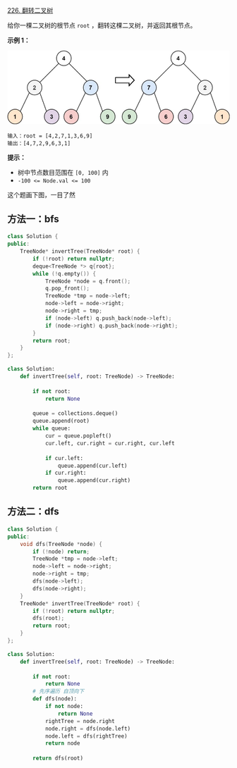 [226. 翻转二叉树](https://leetcode-cn.com/problems/invert-binary-tree/)

给你一棵二叉树的根节点 `root` ，翻转这棵二叉树，并返回其根节点。

**示例 1：**

![img](../../img/invert1-tree.jpg)

```
输入：root = [4,2,7,1,3,6,9]
输出：[4,7,2,9,6,3,1]
```

**提示：**

- 树中节点数目范围在 `[0, 100]` 内
- `-100 <= Node.val <= 100`

这个题画下图，一目了然

## 方法一：bfs

```cpp
class Solution {
public:
    TreeNode* invertTree(TreeNode* root) {
        if (!root) return nullptr;
        deque<TreeNode *> q{root};
        while (!q.empty()) {
            TreeNode *node = q.front();
            q.pop_front();
            TreeNode *tmp = node->left;
            node->left = node->right;
            node->right = tmp;
            if (node->left) q.push_back(node->left);
            if (node->right) q.push_back(node->right);
        }
        return root;
    }
};
```

```python
class Solution:
    def invertTree(self, root: TreeNode) -> TreeNode:

        if not root:
            return None
        
        queue = collections.deque()
        queue.append(root)
        while queue:
            cur = queue.popleft()
            cur.left, cur.right = cur.right, cur.left
            
            if cur.left:
                queue.append(cur.left)
            if cur.right:
                queue.append(cur.right)
        return root
```

## 方法二：dfs

```cpp
class Solution {
public:
    void dfs(TreeNode *node) {
        if (!node) return;
        TreeNode *tmp = node->left;
        node->left = node->right;
        node->right = tmp;
        dfs(node->left);
        dfs(node->right);
    }
    TreeNode* invertTree(TreeNode* root) {
        if (!root) return nullptr;
        dfs(root);
        return root;
    }
};
```

```python
class Solution:
    def invertTree(self, root: TreeNode) -> TreeNode:

        if not root:
            return None
        # 先序遍历 自顶向下
        def dfs(node):
            if not node:
                return None
            rightTree = node.right
            node.right = dfs(node.left)
            node.left = dfs(rightTree)
            return node

        return dfs(root)
```

